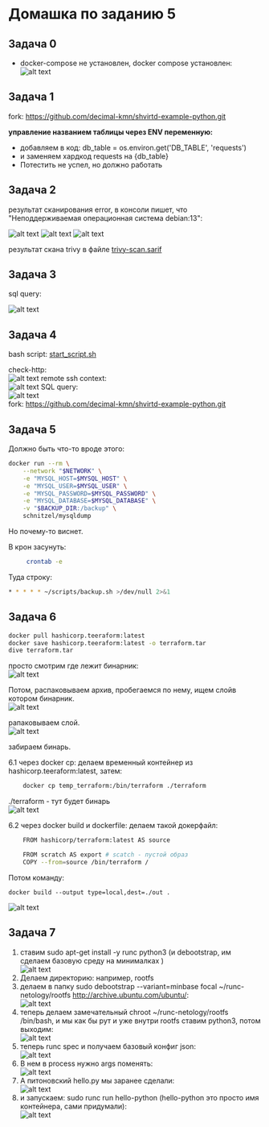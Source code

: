 # Домашка по заданию 5

## Задача 0
 - docker-compose не установлен, docker compose установлен:  
![alt text](./misc/screenshots/compose.png)

## Задача 1
fork: https://github.com/decimal-kmn/shvirtd-example-python.git 

**управление названием таблицы через ENV переменную:**
- добавляем в код: db_table = os.environ.get('DB_TABLE', 'requests')
- и заменяем хардкод requests на {db_table}
- Потестить не успел, но должно работать

## Задача 2
результат сканирования error, в консоли пишет, что "Неподдерживаемая операционная система debian:13":  

![alt text](./misc/screenshots/debian13.png)
![alt text](./misc/screenshots/image-1.png)
![alt text](./misc/screenshots/image-2.png)

результат скана trivy в файле [trivy-scan.sarif](./misc/trivy-scan.sarif)

## Задача 3
sql query:  

![alt text](./misc/screenshots/sql_query1.jpg)

## Задача 4
 
bash script:
[start_script.sh](start_script.sh)

check-http:  
![alt text](./misc/screenshots/access_from_inet.jpg)
remote ssh context:  
![alt text](./misc/screenshots/context.jpg)
SQL query:  
![alt text](./misc/screenshots/sql_yandex_cloud.PNG)  
fork: https://github.com/decimal-kmn/shvirtd-example-python.git

## Задача 5 
Должно быть что-то вроде этого:  
```bash
docker run --rm \
    --network "$NETWORK" \
    -e "MYSQL_HOST=$MYSQL_HOST" \
    -e "MYSQL_USER=$MYSQL_USER" \
    -e "MYSQL_PASSWORD=$MYSQL_PASSWORD" \
    -e "MYSQL_DATABASE=$MYSQL_DATABASE" \
    -v "$BACKUP_DIR:/backup" \
    schnitzel/mysqldump  
```
Но почему-то виснет.  

В крон засунуть:  

```bash
     crontab -e 
```
Туда строку:
```bash
* * * * * ~/scripts/backup.sh >/dev/null 2>&1
```

## Задача 6
```bash
docker pull hashicorp.teeraform:latest
docker save hashicorp.teeraform:latest -o terraform.tar
dive terraform.tar
```
 просто смотрим где лежит бинарник:  
![alt text](./misc/screenshots/dive.jpg)

Потом, распаковываем архив, пробегаемся по нему, ищем слойв котором бинарник.  
![alt text](./misc/screenshots/get_from_sha.jpg)

рапаковываем слой.   
![alt text](./misc/screenshots/terraform2.jpg)

забираем бинарь.  


6.1 через docker cp:
    делаем временный контейнер из hashicorp.teeraform:latest, затем: 

```bash
    docker cp temp_terraform:/bin/terraform ./terraform
```
./terraform - тут будет бинарь  
![alt text](./misc/screenshots/terraform1.jpg)

6.2 через docker build и dockerfile:
делаем такой докерфайл:
```bash
    FROM hashicorp/terraform:latest AS source

    FROM scratch AS export # scatch - пустой образ
    COPY --from=source /bin/terraform /
```
Потом команду:

    docker build --output type=local,dest=./out .

![alt text](./misc/screenshots/bd.png)

## Задача 7
1. ставим sudo apt-get install -y runc python3 (и debootstrap, им сделаем базовую среду на минималках )  
 ![alt text](./misc/screenshots/1.JPG)
2. Делаем директорию: например, rootfs
3. делаем в папку sudo debootstrap --variant=minbase focal ~/runc-netology/rootfs http://archive.ubuntu.com/ubuntu/:  
 ![alt text](./misc/screenshots/3.JPG)
4. теперь делаем замечательный chroot ~/runc-netology/rootfs /bin/bash, и мы как бы рут и уже внутри rootfs ставим python3, потом выходим:  
 ![alt text](./misc/screenshots/4.JPG)
5. теперь runc spec и получаем базовый конфиг json:  
   ![alt text](./misc/screenshots/5.JPG)
6.  В нем в process нужно args поменять:  
 ![alt text](./misc/screenshots/6.JPG)
7. А питоновский hello.py мы заранее сделали:  
    ![alt text](./misc/screenshots/7.JPG)
8. и запускаем: sudo runc run hello-python (hello-python это просто имя контейнера, сами придумали):  
    ![alt text](./misc/screenshots/8.JPG)

